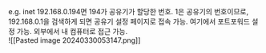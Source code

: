 e.g. inet 192.168.0.194면 194가 공유기가 할당한 번호. 1은 공유기의 번호이므로, 192.168.0.1을 검색하게 되면 공유기 설정 페이지로 접속 가능. 여기에서 포트포워드 설정 가능. 외부에서 내 컴퓨터로 접근 가능.   
	![[Pasted image 20240330053147.png]]